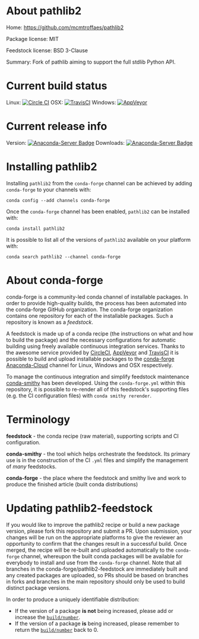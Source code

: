 About pathlib2
==============

Home: https://github.com/mcmtroffaes/pathlib2

Package license: MIT

Feedstock license: BSD 3-Clause

Summary: Fork of pathlib aiming to support the full stdlib Python API.



Current build status
====================

Linux: [![Circle CI](https://circleci.com/gh/conda-forge/python-pathlib2-feedstock.svg?style=shield)](https://circleci.com/gh/conda-forge/python-pathlib2-feedstock)
OSX: [![TravisCI](https://travis-ci.org/conda-forge/python-pathlib2-feedstock.svg?branch=master)](https://travis-ci.org/conda-forge/python-pathlib2-feedstock)
Windows: [![AppVeyor](https://ci.appveyor.com/api/projects/status/github/conda-forge/python-pathlib2-feedstock?svg=True)](https://ci.appveyor.com/project/conda-forge/python-pathlib2-feedstock/branch/master)

Current release info
====================
Version: [![Anaconda-Server Badge](https://anaconda.org/conda-forge/pathlib2/badges/version.svg)](https://anaconda.org/conda-forge/pathlib2)
Downloads: [![Anaconda-Server Badge](https://anaconda.org/conda-forge/pathlib2/badges/downloads.svg)](https://anaconda.org/conda-forge/pathlib2)

Installing pathlib2
===================

Installing `pathlib2` from the `conda-forge` channel can be achieved by adding `conda-forge` to your channels with:

```
conda config --add channels conda-forge
```

Once the `conda-forge` channel has been enabled, `pathlib2` can be installed with:

```
conda install pathlib2
```

It is possible to list all of the versions of `pathlib2` available on your platform with:

```
conda search pathlib2 --channel conda-forge
```


About conda-forge
=================

conda-forge is a community-led conda channel of installable packages.
In order to provide high-quality builds, the process has been automated into the
conda-forge GitHub organization. The conda-forge organization contains one repository
for each of the installable packages. Such a repository is known as a *feedstock*.

A feedstock is made up of a conda recipe (the instructions on what and how to build
the package) and the necessary configurations for automatic building using freely
available continuous integration services. Thanks to the awesome service provided by
[CircleCI](https://circleci.com/), [AppVeyor](http://www.appveyor.com/)
and [TravisCI](https://travis-ci.org/) it is possible to build and upload installable
packages to the [conda-forge](https://anaconda.org/conda-forge)
[Anaconda-Cloud](http://docs.anaconda.org/) channel for Linux, Windows and OSX respectively.

To manage the continuous integration and simplify feedstock maintenance
[conda-smithy](http://github.com/conda-forge/conda-smithy) has been developed.
Using the ``conda-forge.yml`` within this repository, it is possible to re-render all of
this feedstock's supporting files (e.g. the CI configuration files) with ``conda smithy rerender``.


Terminology
===========

**feedstock** - the conda recipe (raw material), supporting scripts and CI configuration.

**conda-smithy** - the tool which helps orchestrate the feedstock.
                   Its primary use is in the construction of the CI ``.yml`` files
                   and simplify the management of *many* feedstocks.

**conda-forge** - the place where the feedstock and smithy live and work to
                  produce the finished article (built conda distributions)


Updating pathlib2-feedstock
===========================

If you would like to improve the pathlib2 recipe or build a new
package version, please fork this repository and submit a PR. Upon submission,
your changes will be run on the appropriate platforms to give the reviewer an
opportunity to confirm that the changes result in a successful build. Once
merged, the recipe will be re-built and uploaded automatically to the
`conda-forge` channel, whereupon the built conda packages will be available for
everybody to install and use from the `conda-forge` channel.
Note that all branches in the conda-forge/pathlib2-feedstock are
immediately built and any created packages are uploaded, so PRs should be based
on branches in forks and branches in the main repository should only be used to
build distinct package versions.

In order to produce a uniquely identifiable distribution:
 * If the version of a package **is not** being increased, please add or increase
   the [``build/number``](http://conda.pydata.org/docs/building/meta-yaml.html#build-number-and-string).
 * If the version of a package **is** being increased, please remember to return
   the [``build/number``](http://conda.pydata.org/docs/building/meta-yaml.html#build-number-and-string)
   back to 0.
